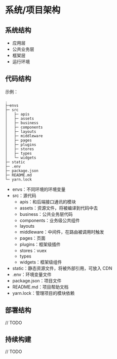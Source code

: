 # 系统/项目架构

## 系统结构
* 应用层
* 公共业务层
* 框架层
* 运行环境

## 代码结构

示例：
```
.
├─envs
├─ src
│   ├─ apis
│   ├─ assets
│   ├─ business
│   ├─ components
│   ├─ layouts
│   ├─ middleware
│   ├─ pages
│   ├─ plugins
│   ├─ stores
│   ├─ types
│   └─ widgets
├─ static
├─ .env
├─ package.json
├─ README.md
└─ yarn.lock
```

* envs：不同环境的环境变量
* src：源代码
    * apis：和后端接口通讯的模块
    * assets：资源文件，将被编译到代码中去
    * business：公共业务层代码
    * components：业务级公共组件
    * layouts
    * middleware：中间件，在路由被调用时触发
    * pages：页面
    * plugins：框架级插件
    * stores：vuex
    * types
    * widgets：框架级组件
* static：静态资源文件，将被外部引用，可放入 CDN
* .env：环境变量文件
* package.json：项目文件
* README.md：项目帮助文档
* yarn.lock：管理项目的模块依赖

## 部署结构
// TODO

## 持续构建
// TODO